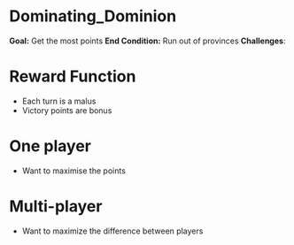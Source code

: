 # Dominating_Dominion

**Goal:** Get the most points
**End Condition:** Run out of provinces
**Challenges**:

# Reward Function
- Each turn is a malus
- Victory points are bonus

# One player
- Want to maximise the points

# Multi-player
- Want to maximize the difference between players

